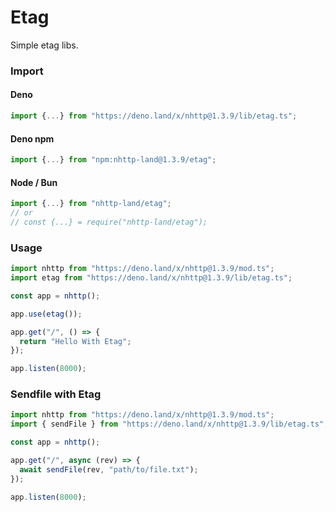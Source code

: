 # Etag
Simple etag libs.

### Import
#### Deno
```ts
import {...} from "https://deno.land/x/nhttp@1.3.9/lib/etag.ts";
```
#### Deno npm
```ts
import {...} from "npm:nhttp-land@1.3.9/etag";
```
#### Node / Bun
```ts
import {...} from "nhttp-land/etag";
// or
// const {...} = require("nhttp-land/etag");
```

### Usage
```ts
import nhttp from "https://deno.land/x/nhttp@1.3.9/mod.ts";
import etag from "https://deno.land/x/nhttp@1.3.9/lib/etag.ts";

const app = nhttp();

app.use(etag());

app.get("/", () => {
  return "Hello With Etag";
});

app.listen(8000);
```

### Sendfile with Etag
```ts
import nhttp from "https://deno.land/x/nhttp@1.3.9/mod.ts";
import { sendFile } from "https://deno.land/x/nhttp@1.3.9/lib/etag.ts";

const app = nhttp();

app.get("/", async (rev) => {
  await sendFile(rev, "path/to/file.txt");
});

app.listen(8000);
```